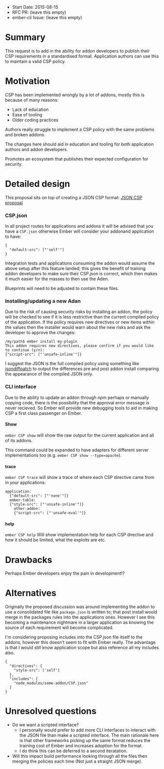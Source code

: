- Start Date: 2015-08-15
- RFC PR: (leave this empty)
- ember-cli Issue: (leave this empty)

# Summary

This request is to add in the ability for addon developers to publish their CSP requirements in a standardised format. Application authors can use this to maintain a valid CSP policy. 

# Motivation

CSP has been implemented wrongly by a lot of addons, mostly this is because of many reasons:

- Lack of education
- Ease of tooling
- Older coding practices

Authors really struggle to implement a CSP policy with the same problems and broken addons.

The changes here should aid in education and tooling for both application authors and addon developers.

Promotes an ecosystem that publishes their expected configuration for security.

# Detailed design

This proposal sits on top of creating a JSON CSP format: [JSON CSP proposal](https://lists.w3.org/Archives/Public/public-webappsec/2015Aug/0073.html)

### CSP.json

In all project routes for applications and addons it will be advised that you have a `CSP.json` otherwise Ember will consider your addonand application to have:
```
{
  "default-src": ["'self'"]
}
```

Integration tests and applications consuming the addon would assume the above setup after this feature landed; this gives the benefit of training addon developers to make sure their CSP.json is correct, which then makes it much easier for the masses to then use the Aden.

Blueprints will need to be adjusted to contain these files.

### Installing/updating a new Adan

Due to the risk of causing security risks by installing an addon, the policy will be checked to see if it is less restrictive than the current compiled policy of the application.
If the policy requires new directives or new items within the values then the installer would warn about the new risks and ask the developer to approve the changes:

    /my/path$ ember install my-plugin
    This addon requires new directives, please confirm if you would like to continue (y/n):
    {"script-src": ["'unsafe-inline'"]}

I suggest the JSON is the full compiled policy using something like [jsondiffpatch](https://github.com/benjamine/jsondiffpatch) to output the differences pre and post addon install comparing the appearance of the compiled JSON only.

### CLI interface

Due to the ability to update an addon through npm perhaps or manually copying code, there is the possibility that the approval error message is never recieved. So Ember will provide new debugging tools to aid in making CSP a first class passenger on Ember.

#### Show

`ember CSP show` will show the raw output for the current application and all of its addons.

This command could be expanded to have adapters for different server implementations too (e.g. `ember CSP show --type=apache`).

#### trace

`ember CSP trace` will show a trace of where each CSP directive came from in your applications:

```
application:
  {"default-src": ["'none'"]}
  ember-table:
  {"style-src": ["'unsafe-inline'"]}
    other-addon:
    {"script-src": ["'unsafe-eval'"]}
```

#### help

`ember CSP help` Will show implementation help for each CSP directive and how it should be limited, what the exploits are etc.

# Drawbacks

Perhaps Ember developers enjoy the pain in development!?

# Alternatives

Originally the proposed discussion was around implementing the addon to use a consolidated file like `package.json` is written to; that post install would merge in the packages rules into the applications ones. However I see this becoming a maintenance nightmare in a larger application as knowing the source of each requirement will become complicated.

I'm considering proposing includes into the CSP.json file itself to the addons, however this doesn't seem to fit with Ember really. The advantage is that I would still know application scope but also reference all my includes also.

```
{
  "directives": {
    "style-src": ['self']
  },
  "includes": [
    "node_modules/some-addon/CSP.json"
  ]
}
``` 

# Unresolved questions

- Do we want a scripted interface?
  - I personally would prefer to add more CLI interfaces to interact with the JSON file than make a scripted interface.
    The main rationale here is that other frameworks picking up the same format reduces the training cost of Ember and increases adoption for the format.
  - I do think this can be deferred to a second iteratation.
- Will this impact build performance looking through all the files then merging the policies each time (Not just a straight JSON merge).
